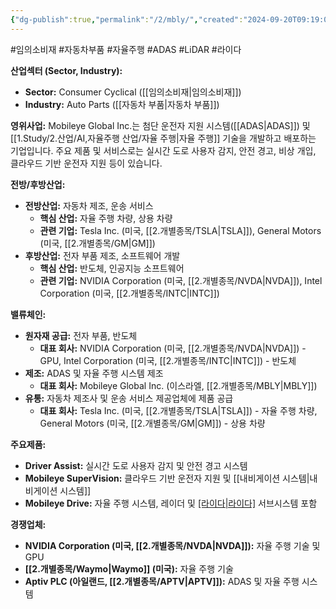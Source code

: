 ```yaml
---
{"dg-publish":true,"permalink":"/2/mbly/","created":"2024-09-20T09:19:03.817+09:00","updated":"2025-07-29T21:37:04.889+09:00"}
---
```


#임의소비재 #자동차부품 #자율주행 #ADAS #LiDAR #라이다

**산업섹터 (Sector, Industry):**

- **Sector:** Consumer Cyclical ([[임의소비재\|임의소비재]])
- **Industry:** Auto Parts ([[자동차 부품\|자동차 부품]])

**영위사업:** Mobileye Global Inc.는 첨단 운전자 지원 시스템([[ADAS\|ADAS]]) 및 [[1.Study/2.산업/AI,자율주행 산업/자율 주행\|자율 주행]] 기술을 개발하고 배포하는 기업입니다. 주요 제품 및 서비스로는 실시간 도로 사용자 감지, 안전 경고, 비상 개입, 클라우드 기반 운전자 지원 등이 있습니다.

**전방/후방산업:**

- **전방산업:** 자동차 제조, 운송 서비스
    - **핵심 산업:** 자율 주행 차량, 상용 차량
    - **관련 기업:** Tesla Inc. (미국, [[2.개별종목/TSLA\|TSLA]]), General Motors (미국, [[2.개별종목/GM\|GM]])
- **후방산업:** 전자 부품 제조, 소프트웨어 개발
    - **핵심 산업:** 반도체, 인공지능 소프트웨어
    - **관련 기업:** NVIDIA Corporation (미국, [[2.개별종목/NVDA\|NVDA]]), Intel Corporation (미국, [[2.개별종목/INTC\|INTC]])

**밸류체인:**

- **원자재 공급:** 전자 부품, 반도체
    - **대표 회사:** NVIDIA Corporation (미국, [[2.개별종목/NVDA\|NVDA]]) - GPU, Intel Corporation (미국, [[2.개별종목/INTC\|INTC]]) - 반도체
- **제조:** ADAS 및 자율 주행 시스템 제조
    - **대표 회사:** Mobileye Global Inc. (이스라엘, [[2.개별종목/MBLY\|MBLY]])
- **유통:** 자동차 제조사 및 운송 서비스 제공업체에 제품 공급
    - **대표 회사:** Tesla Inc. (미국, [[2.개별종목/TSLA\|TSLA]]) - 자율 주행 차량, General Motors (미국, [[2.개별종목/GM\|GM]]) - 상용 차량

**주요제품:**

- **Driver Assist:** 실시간 도로 사용자 감지 및 안전 경고 시스템
- **Mobileye SuperVision:** 클라우드 기반 운전자 지원 및 [[내비게이션 시스템\|내비게이션 시스템]]
- **Mobileye Drive:** 자율 주행 시스템, 레이더 및 [[라이다\|라이다]]([[LiDAR\|LiDAR]]) 서브시스템 포함

**경쟁업체:**

- **NVIDIA Corporation (미국, [[2.개별종목/NVDA\|NVDA]]):** 자율 주행 기술 및 GPU
- **[[2.개별종목/Waymo\|Waymo]] (미국):** 자율 주행 기술
- **Aptiv PLC (아일랜드, [[2.개별종목/APTV\|APTV]]):** ADAS 및 자율 주행 시스템